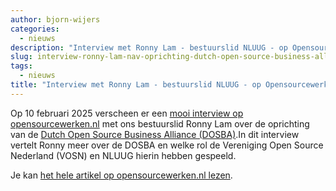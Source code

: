 ```yaml
---
author: bjorn-wijers
categories:
  - nieuws
description: "Interview met Ronny Lam - bestuurslid NLUUG - op Opensourcewerken.nl naar aanleiding van de oprichting van de Dutch Open Source Business Alliance"
slug: interview-ronny-lam-nav-oprichting-dutch-open-source-business-alliance
tags:
  - nieuws
title: "Interview met Ronny Lam - bestuurslid NLUUG - op Opensourcewerken.nl nav oprichting DOSBA"
---
```


Op 10 februari 2025 verscheen er een [mooi interview op opensourcewerken.nl](https://opensourcewerken.nl/blog/view/90e2180b-ebf0-4d94-94e4-5428a6ae0029/ronny-lam-bestuurslid-dosba-we-moeten-zorgen-voor-een-gezicht) met ons bestuurslid Ronny Lam over de oprichting van de [Dutch Open Source Business Alliance (DOSBA)](https://dosba.nl).In dit interview vertelt Ronny meer over de DOSBA en welke rol de Vereniging Open Source Nederland (VOSN) en NLUUG hierin hebben gespeeld. 

Je kan [het hele artikel op opensourcewerken.nl lezen](https://opensourcewerken.nl/blog/view/90e2180b-ebf0-4d94-94e4-5428a6ae0029/ronny-lam-bestuurslid-dosba-we-moeten-zorgen-voor-een-gezicht).    
